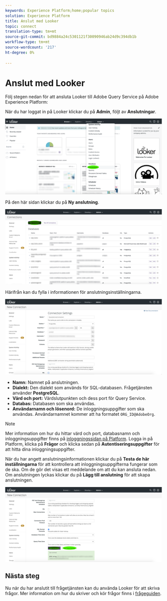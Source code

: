 ```yaml
---
keywords: Experience Platform;home;popular topics
solution: Experience Platform
title: Anslut med Looker
topic: connect
translation-type: tm+mt
source-git-commit: bd9884a24c5301121f30090946ab24d9c394db1b
workflow-type: tm+mt
source-wordcount: '217'
ht-degree: 0%

---
```



# Anslut med Looker

Följ stegen nedan för att ansluta Looker till Adobe Query Service på Adobe Experience Platform:

När du har loggat in på Looker klickar du på **Admin**, följt av **Anslutningar**.

![](../images/clients/looker/click-admin-connections.png)

På den här sidan klickar du på **Ny anslutning**.

![](../images/clients/looker/click-new-connection.png)

Härifrån kan du fylla i informationen för anslutningsinställningarna.

![](../images/clients/looker/new-connection.png)

- **Namn:** Namnet på anslutningen.
- **Dialekt:** Den dialekt som används för SQL-databasen. Frågetjänsten använder **PostgreSQL**.
- **Värd och port:** Värdslutpunkten och dess port för Query Service.
- **Databas:** Databasen som ska användas.
- **Användarnamn och lösenord:** De inloggningsuppgifter som ska användas. Användarnamnet kommer att ha formatet `ORG_ID@AdobeOrg`.

>[!NOTE]
>
>Mer information om hur du hittar värd och port, databasnamn och inloggningsuppgifter finns på [inloggningssidan på Platform](https://platform.adobe.com/query/configuration). Logga in på Platform, klicka på **Frågor** och klicka sedan på **Autentiseringsuppgifter** för att hitta dina inloggningsuppgifter.

När du har angett anslutningsinformationen klickar du på **Testa de här inställningarna** för att kontrollera att inloggningsuppgifterna fungerar som de ska. Om de gör det visas ett meddelande om att du kan ansluta nedan. Om anslutningen lyckas klickar du på **Lägg till anslutning** för att skapa anslutningen.

![](../images/clients/looker/click-test-connection.png)

## Nästa steg

Nu när du har anslutit till frågetjänsten kan du använda Looker för att skriva frågor. Mer information om hur du skriver och kör frågor finns i [frågeguiden](../creating-queries/creating-queries.md).